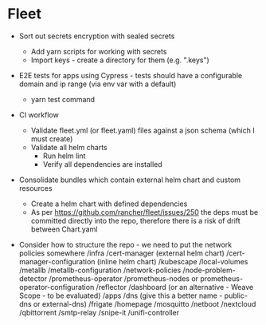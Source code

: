 # Fleet
- Sort out secrets encryption with sealed secrets
    - Add yarn scripts for working with secrets
    - Import keys - create a directory for them (e.g. ".keys")

- E2E tests for apps using Cypress - tests should have a configurable domain and ip range (via env var with a default)
    - yarn test command

- CI workflow
    - Validate fleet.yml (or fleet.yaml) files against a json schema (which I must create)
    - Validate all helm charts
        - Run helm lint
        - Verify all dependencies are installed

- Consolidate bundles which contain external helm chart and custom resources
    - Create a helm chart with defined dependencies
    - As per https://github.com/rancher/fleet/issues/250 the deps must be committed directly into the repo, therefore there is a risk
      of drift between Chart.yaml

- Consider how to structure the repo - we need to put the network policies somewhere
    /infra
        /cert-manager (external helm chart)
        /cert-manager-configuration (inline helm chart)
        /kubescape
        /local-volumes
        /metallb
        /metallb-configuration
        /network-policies
        /node-problem-detector
        /prometheus-operator
        /prometheus-nodes or prometheus-operator-configuration
        /reflector
        /dashboard (or an alternative - Weave Scope - to be evaluated)
    /apps
        /dns (give this a better name - public-dns or external-dns)
        /frigate
        /homepage
        /mosquitto
        /netboot
        /nextcloud
        /qbittorrent
        /smtp-relay
        /snipe-it
        /unifi-controller